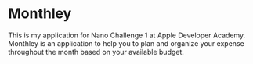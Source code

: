 # Monthley

This is my application for Nano Challenge 1 at Apple Developer Academy. Monthley is an application to help you to plan and organize your expense throughout the month based on your available budget.
